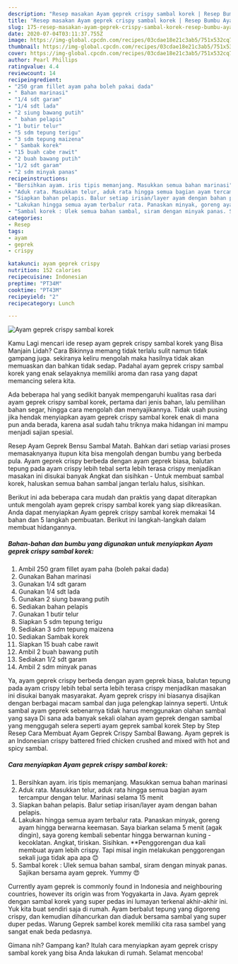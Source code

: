 ```yaml
---
description: "Resep masakan Ayam geprek crispy sambal korek | Resep Bumbu Ayam geprek crispy sambal korek Yang Paling Enak"
title: "Resep masakan Ayam geprek crispy sambal korek | Resep Bumbu Ayam geprek crispy sambal korek Yang Paling Enak"
slug: 175-resep-masakan-ayam-geprek-crispy-sambal-korek-resep-bumbu-ayam-geprek-crispy-sambal-korek-yang-paling-enak
date: 2020-07-04T03:11:37.755Z
image: https://img-global.cpcdn.com/recipes/03cdae18e21c3ab5/751x532cq70/ayam-geprek-crispy-sambal-korek-foto-resep-utama.jpg
thumbnail: https://img-global.cpcdn.com/recipes/03cdae18e21c3ab5/751x532cq70/ayam-geprek-crispy-sambal-korek-foto-resep-utama.jpg
cover: https://img-global.cpcdn.com/recipes/03cdae18e21c3ab5/751x532cq70/ayam-geprek-crispy-sambal-korek-foto-resep-utama.jpg
author: Pearl Phillips
ratingvalue: 4.4
reviewcount: 14
recipeingredient:
- "250 gram fillet ayam paha boleh pakai dada"
- " Bahan marinasi"
- "1/4 sdt garam"
- "1/4 sdt lada"
- "2 siung bawang putih"
- " bahan pelapis"
- "1 butir telur"
- "5 sdm tepung terigu"
- "3 sdm tepung maizena"
- " Sambak korek"
- "15 buah cabe rawit"
- "2 buah bawang putih"
- "1/2 sdt garam"
- "2 sdm minyak panas"
recipeinstructions:
- "Bersihkan ayam. iris tipis memanjang. Masukkan semua bahan marinasi"
- "Aduk rata. Masukkan telur, aduk rata hingga semua bagian ayam tercampur dengan telur. Marinasi selama 15 menit"
- "Siapkan bahan pelapis. Balur setiap irisan/layer ayam dengan bahan pelapis."
- "Lakukan hingga semua ayam terbalur rata. Panaskan minyak, goreng ayam hingga berwarna keemasan. Saya biarkan selama 5 menit (agak dingin), saya goreng kembali sebentar hingga berwarnan kuning   kecoklatan. Angkat, tiriskan. Sisihkan. **Penggorengan dua kali membuat ayam lebih crispy. Tapi misal ingin melakukan penggorengan sekali juga tidak apa apa 😊"
- "Sambal korek : Ulek semua bahan sambal, siram dengan minyak panas. Sajikan bersama ayam geprek. Yummy 😍"
categories:
- Resep
tags:
- ayam
- geprek
- crispy

katakunci: ayam geprek crispy 
nutrition: 152 calories
recipecuisine: Indonesian
preptime: "PT34M"
cooktime: "PT43M"
recipeyield: "2"
recipecategory: Lunch

---
```



![Ayam geprek crispy sambal korek](https://img-global.cpcdn.com/recipes/03cdae18e21c3ab5/751x532cq70/ayam-geprek-crispy-sambal-korek-foto-resep-utama.jpg)

Kamu Lagi mencari ide resep ayam geprek crispy sambal korek yang Bisa Manjain Lidah? Cara Bikinnya memang tidak terlalu sulit namun tidak gampang juga. sekiranya keliru mengolah maka hasilnya tidak akan memuaskan dan bahkan tidak sedap. Padahal ayam geprek crispy sambal korek yang enak selayaknya memiliki aroma dan rasa yang dapat memancing selera kita.

Ada beberapa hal yang sedikit banyak mempengaruhi kualitas rasa dari ayam geprek crispy sambal korek, pertama dari jenis bahan, lalu pemilihan bahan segar, hingga cara mengolah dan menyajikannya. Tidak usah pusing jika hendak menyiapkan ayam geprek crispy sambal korek enak di mana pun anda berada, karena asal sudah tahu triknya maka hidangan ini mampu menjadi sajian spesial.

Resep Ayam Geprek Bensu Sambal Matah. Bahkan dari setiap variasi proses memasaknyanya itupun kita bisa mengolah dengan bumbu yang berbeda pula. Ayam geprek crispy berbeda dengan ayam geprek biasa, balutan tepung pada ayam crispy lebih tebal serta lebih terasa crispy menjadikan masakan ini disukai banyak Angkat dan sisihkan - Untuk membuat sambal korek, haluskan semua bahan sambal jangan terlalu halus, sisihkan.


Berikut ini ada beberapa cara mudah dan praktis yang dapat diterapkan untuk mengolah ayam geprek crispy sambal korek yang siap dikreasikan. Anda dapat menyiapkan Ayam geprek crispy sambal korek memakai 14 bahan dan 5 langkah pembuatan. Berikut ini langkah-langkah dalam membuat hidangannya.

<!--inarticleads1-->

##### Bahan-bahan dan bumbu yang digunakan untuk menyiapkan Ayam geprek crispy sambal korek:

1. Ambil 250 gram fillet ayam paha (boleh pakai dada)
1. Gunakan  Bahan marinasi
1. Gunakan 1/4 sdt garam
1. Gunakan 1/4 sdt lada
1. Gunakan 2 siung bawang putih
1. Sediakan  bahan pelapis
1. Gunakan 1 butir telur
1. Siapkan 5 sdm tepung terigu
1. Sediakan 3 sdm tepung maizena
1. Sediakan  Sambak korek
1. Siapkan 15 buah cabe rawit
1. Ambil 2 buah bawang putih
1. Sediakan 1/2 sdt garam
1. Ambil 2 sdm minyak panas


Ya, ayam geprek crispy berbeda dengan ayam geprek biasa, balutan tepung pada ayam crispy lebih tebal serta lebih terasa crispy menjadikan masakan ini disukai banyak masyarakat. Ayam geprek crispy ini biasanya disajikan dengan berbagai macam sambal dan juga pelengkap lainnya seperti. Untuk sambal ayam geprek sebenarnya tidak harus menggunakan olahan sambal yang saya Di sana ada banyak sekali olahan ayam geprek dengan sambal yang menggugah selera seperti ayam geprek sambal korek Step by Step Resep Cara Membuat Ayam Geprek Crispy Sambal Bawang. Ayam geprek is an Indonesian crispy battered fried chicken crushed and mixed with hot and spicy sambal. 

<!--inarticleads2-->

##### Cara menyiapkan Ayam geprek crispy sambal korek:

1. Bersihkan ayam. iris tipis memanjang. Masukkan semua bahan marinasi
1. Aduk rata. Masukkan telur, aduk rata hingga semua bagian ayam tercampur dengan telur. Marinasi selama 15 menit
1. Siapkan bahan pelapis. Balur setiap irisan/layer ayam dengan bahan pelapis.
1. Lakukan hingga semua ayam terbalur rata. Panaskan minyak, goreng ayam hingga berwarna keemasan. Saya biarkan selama 5 menit (agak dingin), saya goreng kembali sebentar hingga berwarnan kuning  -  kecoklatan. Angkat, tiriskan. Sisihkan. **Penggorengan dua kali membuat ayam lebih crispy. Tapi misal ingin melakukan penggorengan sekali juga tidak apa apa 😊
1. Sambal korek : Ulek semua bahan sambal, siram dengan minyak panas. Sajikan bersama ayam geprek. Yummy 😍


Currently ayam geprek is commonly found in Indonesia and neighbouring countries, however its origin was from Yogyakarta in Java. Ayam geprek dengan sambal korek yang super pedas ini lumayan terkenal akhir-akhir ini. Yuk kita buat sendiri saja di rumah. Ayam berbalut tepung yang digoreng crispy, dan kemudian dihancurkan dan diaduk bersama sambal yang super duper pedas. Warung Geprek sambel korek memiliki cita rasa sambel yang sangat enak beda pedasnya. 

Gimana nih? Gampang kan? Itulah cara menyiapkan ayam geprek crispy sambal korek yang bisa Anda lakukan di rumah. Selamat mencoba!
